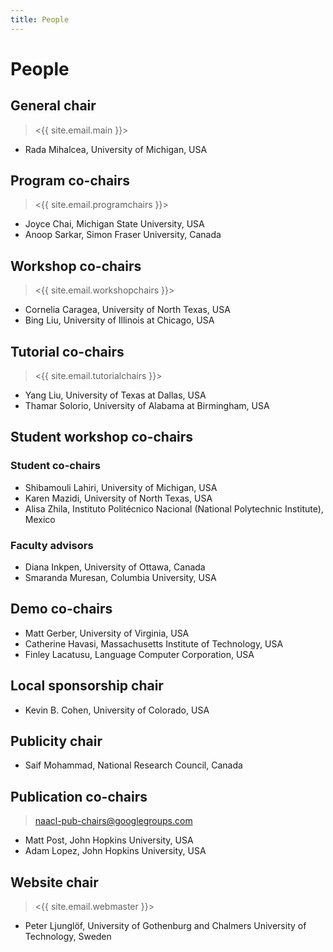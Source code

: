 ```yaml
---
title: People
---
```


# People

## General chair

> <{{ site.email.main }}>

- Rada Mihalcea, University of Michigan, USA

## Program co-chairs

> <{{ site.email.programchairs }}>

- Joyce Chai, Michigan State University, USA
- Anoop Sarkar, Simon Fraser University, Canada

## Workshop co-chairs

> <{{ site.email.workshopchairs }}>

- Cornelia Caragea, University of North Texas, USA
- Bing Liu, University of Illinois at Chicago, USA

## Tutorial co-chairs

> <{{ site.email.tutorialchairs }}>

- Yang Liu, University of Texas at Dallas, USA
- Thamar Solorio, University of Alabama at Birmingham, USA

## Student workshop co-chairs

### Student co-chairs

- Shibamouli Lahiri, University of Michigan, USA
- Karen Mazidi, University of North Texas, USA
- Alisa Zhila, Instituto Politécnico Nacional (National Polytechnic Institute), Mexico

### Faculty advisors

- Diana Inkpen, University of Ottawa, Canada
- Smaranda Muresan, Columbia University, USA

## Demo co-chairs

- Matt Gerber, University of Virginia, USA
- Catherine Havasi, Massachusetts Institute of Technology, USA
- Finley Lacatusu, Language Computer Corporation, USA

## Local sponsorship chair

- Kevin B. Cohen, University of Colorado, USA

## Publicity chair

- Saif Mohammad, National Research Council, Canada

## Publication co-chairs

> <naacl-pub-chairs@googlegroups.com>

- Matt Post, John Hopkins University, USA
- Adam Lopez, John Hopkins University, USA

## Website chair

> <{{ site.email.webmaster }}>

- Peter Ljunglöf, University of Gothenburg and Chalmers University of Technology, Sweden

